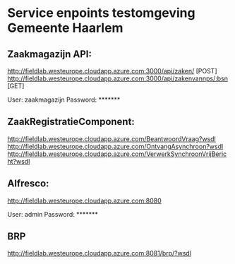 # Service enpoints testomgeving Gemeente Haarlem

## Zaakmagazijn API:

http://fieldlab.westeurope.cloudapp.azure.com:3000/api/zaken/  [POST]
http://fieldlab.westeurope.cloudapp.azure.com:3000/api/zakenvannps/:bsn [GET]

User: zaakmagazijn
Password: *******

## ZaakRegistratieComponent:

http://fieldlab.westeurope.cloudapp.azure.com/BeantwoordVraag?wsdl
http://fieldlab.westeurope.cloudapp.azure.com/OntvangAsynchroon?wsdl
http://fieldlab.westeurope.cloudapp.azure.com/VerwerkSynchroonVrijBericht?wsdl

## Alfresco:
http://fieldlab.westeurope.cloudapp.azure.com:8080 

User: admin
Password: *******

## BRP
http://fieldlab.westeurope.cloudapp.azure.com:8081/brp/?wsdl
